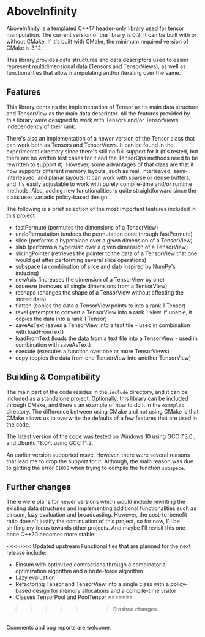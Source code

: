 # AboveInfinity

AboveInfinity is a templated C++17 header-only library used for tensor manipulation. The current version of the library is 0.2. It can be built with or without CMake. If it's built with CMake, the minimum required version of CMake is 3.12.

This library provides data structures and data descriptors used to easier represent multidimensional data (Tensors and TensorViews), as well as functionalities that allow manipulating and/or iterating over the same.

## Features

This library contains the implementation of Tensor as its main data structure and TensorView as the main data descriptor. All the features provided by this library were designed to work with Tensors and/or TensorViews independently of their rank.

There's also an implementation of a newer version of the Tensor class that can work both as Tensors and TensorViews. It can be found in the experimental directory since there's still no full support for it (it's tested, but there are no written test cases for it and the TensorOps methods need to be rewritten to support it). However, some advantages of that class are that it now supports different memory layouts, such as real, interleaved, semi-interleaved, and planar layouts. It can work with sparse or dense buffers, and it's easily adjustable to work with purely compile-time and/or runtime methods. Also, adding new functionalities is quite straightforward since the class uses variadic policy-based design.

The following is a brief selection of the most important features included in this project:
- fastPermute (permutes the dimensions of a TensorView)
- undoPermutation (undoes the permutation done through fastPermute)
- slice (performs a hyperplane over a given dimension of a TensorView)
- slab (performs a hyperslab over a given dimension of a TensorView)
- slicingPointer (retrieves the pointer to the data of a TensorView that one would get after performing several slice operations)
- subspace (a combination of slice and slab inspired by NumPy's indexing)
- newAxis (increases the dimension of a TensorView by one)
- squeeze (removes all single dimensions from a TensorView)
- reshape (changes the shape of a TensorView without affecting the stored data)
- flatten (copies the data a TensorView points to into a rank 1 Tensor)
- ravel (attempts to convert a TensorView into a rank 1 view. If unable, it copies the data into a rank 1 Tensor)
- saveAsText (saves a TensorView into a text file - used in combination with loadFromText)
- loadFromText (loads the data from a text file into a TensorView - used in combination with saveAsText)
- execute (executes a function over one or more TensorViews)
- copy (copies the data from one TensorView into another TensorView)

## Building & Compatibility

The main part of the code resides in the `include` directory, and it can be included as a standalone project. Optionally, this library can be included through CMake, and there's an example of how to do it in the `examples` directory. The difference between using CMake and not using CMake is that CMake allows us to overwrite the defaults of a few features that are used in the code.

The latest version of the code was tested on Windows 10 using GCC 7.3.0., and Ubuntu 18.04. using GCC 11.2.

An earlier version supported msvc. However, there were several reasons that lead me to drop the support for it. Although, the main reason was due to getting the error `C1035` when trying to compile the function `subspace`.

## Further changes

There were plans for newer versions which would include rewriting the existing data structures and implementing additional functionalities such as einsum, lazy evaluation and broadcasting. However, the cost-to-benefit ratio doesn't justify the continuation of this project, so for now, I'll be shifting my focus towards other projects. And maybe I'll revisit this one once C++20 becomes more stable.

<<<<<<< Updated upstream
Functionalities that are planned for the next release include:
- Einsum with optimized contractions through a combinatorial optimization algorithm and a brute-force algorithm
- Lazy evaluation
- Refactoring Tensor and TensorView into a single class with a policy-based design for memory allocations and a compile-time visitor
- Classes TensorPool and PoolTensor
=======
>>>>>>> Stashed changes
<br />
Comments and bug reports are welcome. 
